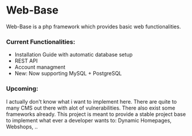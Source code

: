 # Web-Base

Web-Base is a php framework which provides basic web functionalities.

### Current Functionalities:
- Installation Guide with automatic database setup
- REST API
- Account managment
- New: Now supporting MySQL + PostgreSQL

### Upcoming:
I actually don't know what i want to implement here. There are quite to many CMS out there with alot of vulnerabilities. There also exist some frameworks already. This project is meant to provide a stable project base to implement what ever a developer wants to: Dynamic Homepages, Webshops, ..
